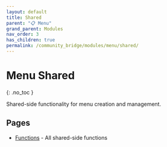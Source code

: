 ```yaml
---
layout: default
title: Shared
parent: "📋 Menu"
grand_parent: Modules
nav_order: 3
has_children: true
permalink: /community_bridge/modules/menu/shared/
---
```


# Menu Shared
{: .no_toc }

Shared-side functionality for menu creation and management.

## Pages

- [Functions](shared/functions.md) - All shared-side functions